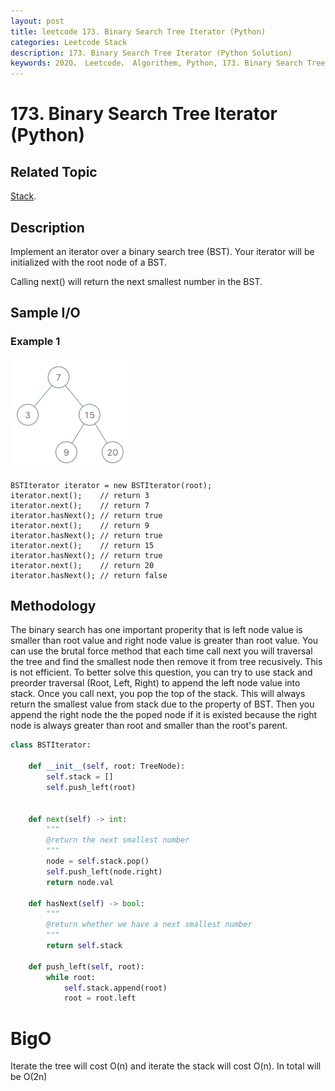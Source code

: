```yaml
---
layout: post
title: leetcode 173. Binary Search Tree Iterator (Python)
categories: Leetcode Stack
description: 173. Binary Search Tree Iterator (Python Solution)
keywords: 2020， Leetcode， Algorithem, Python, 173. Binary Search Tree Iterator, zhenyu, Stack
---
```


# 173. Binary Search Tree Iterator (Python)

## Related Topic
<a href="/categories/#Stack" target="_blank"> Stack</a>.

## Description
Implement an iterator over a binary search tree (BST). Your iterator will be initialized with the root node of a BST.

Calling next() will return the next smallest number in the BST.

## Sample I/O

### Example 1
![173 sample](/images/blog/bst-tree.png)

```
BSTIterator iterator = new BSTIterator(root);
iterator.next();    // return 3
iterator.next();    // return 7
iterator.hasNext(); // return true
iterator.next();    // return 9
iterator.hasNext(); // return true
iterator.next();    // return 15
iterator.hasNext(); // return true
iterator.next();    // return 20
iterator.hasNext(); // return false
```

## Methodology
The binary search has one important properity that is left node value is smaller than root value and right node value is greater than root value.
You can use the brutal force method that each time call next you will traversal the tree and find the smallest node then remove it from tree recusively. This is not efficient.
To better solve this question, you can try to use stack and preorder traversal (Root, Left, Right) to append the left node value into stack. Once you call next, you pop the top of the stack. This will always return the smallest value from stack due to the property of BST. Then you append the right node the the poped node if it is existed because the right node is always greater than root and smaller than the root's parent.

```python
class BSTIterator:

    def __init__(self, root: TreeNode):
        self.stack = []
        self.push_left(root)
        

    def next(self) -> int:
        """
        @return the next smallest number
        """
        node = self.stack.pop()
        self.push_left(node.right)
        return node.val

    def hasNext(self) -> bool:
        """
        @return whether we have a next smallest number
        """
        return self.stack
        
    def push_left(self, root):
        while root:
            self.stack.append(root)
            root = root.left
```
# BigO
Iterate the tree will cost O(n) and iterate the stack will cost O(n). In total will be O(2n)

